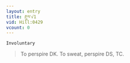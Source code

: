 ```yaml
---
layout: entry
title: རྔུལ་√1
vid: Hill:0429
vcount: 0
---
```

`Involuntary` 
> To perspire DK\.
 To sweat, perspire DS, TC\.

